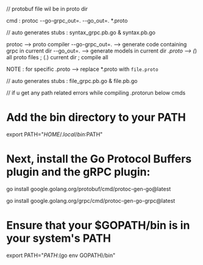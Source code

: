 // protobuf file wil be in proto dir 

cmd : protoc --go-grpc_out=. --go_out=. *.proto

// auto generates stubs : syntax_grpc.pb.go & syntax.pb.go

protoc          --> proto compiler
--go-grpc_out=. --> generate code containing grpc in current dir
--go_out=.      --> generate models in current dir
*.proto         --> (*) all proto files ; (.) current dir ; compile all

NOTE : for specific .proto --> replace *.proto with `file.proto`

// auto generates stubs : file_grpc.pb.go & file.pb.go


// if u get any path related errors while compiling .protorun below cmds 

# Add the bin directory to your PATH
export PATH="$HOME/.local/bin:$PATH"

# Next, install the Go Protocol Buffers plugin and the gRPC plugin:
go install google.golang.org/protobuf/cmd/protoc-gen-go@latest

go install google.golang.org/grpc/cmd/protoc-gen-go-grpc@latest

# Ensure that your $GOPATH/bin is in your system's PATH
export PATH="$PATH:$(go env GOPATH)/bin"